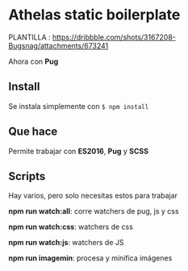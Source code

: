 # Athelas static boilerplate

PLANTILLA : https://dribbble.com/shots/3167208-Bugsnag/attachments/673241


Ahora con **Pug**


## Install

Se instala simplemente con ```$ npm install```

## Que hace

Permite trabajar con **ES2016**, **Pug** y **SCSS**

## Scripts

Hay varios, pero solo necesitas estos para trabajar

**npm run watch:all**: corre watchers de pug, js y css

**npm run watch:css**: watchers de css

**npm run watch:js**: watchers de JS

**npm run imagemin**: procesa y minifica imágenes


